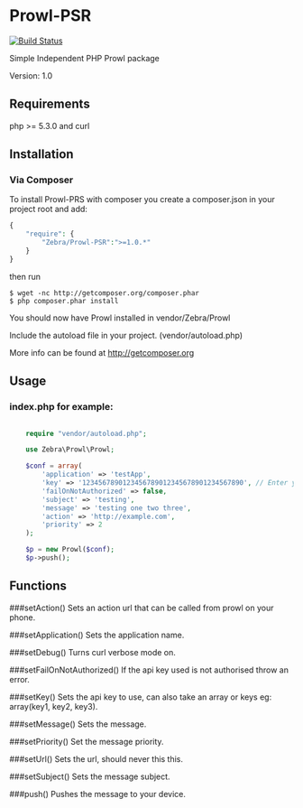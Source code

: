 Prowl-PSR
=========

[![Build Status](https://secure.travis-ci.org/egersdorfer/Prowl-PSR.png)](http://travis-ci.org/egersdorfer/Prowl-PSR)

Simple Independent PHP Prowl package

Version: 1.0

Requirements
------------

php >= 5.3.0 and curl

Installation
------------

### Via Composer

To install Prowl-PRS with composer you create a composer.json in your project root and add:

```php
{
    "require": {
        "Zebra/Prowl-PSR":">=1.0.*"
    }
}
```

then run

```
$ wget -nc http://getcomposer.org/composer.phar
$ php composer.phar install
```

You should now have Prowl installed in vendor/Zebra/Prowl

Include the autoload file in your project. (vendor/autoload.php)

More info can be found at http://getcomposer.org

Usage
------------

### index.php for example:

```php

	require "vendor/autoload.php";

	use Zebra\Prowl\Prowl;

	$conf = array(
		'application' => 'testApp',
		'key' => '1234567890123456789012345678901234567890', // Enter your key from prowlApp here.
		'failOnNotAuthorized' => false,
		'subject' => 'testing',
		'message' => 'testing one two three',
		'action' => 'http://example.com',
		'priority' => 2
	);

	$p = new Prowl($conf);
	$p->push();

```

Functions
---------
###setAction()
Sets an action url that can be called from prowl on your phone.

###setApplication()
Sets the application name.

###setDebug()
Turns curl verbose mode on.

###setFailOnNotAuthorized()
If the api key used is not authorised throw an error.

###setKey()
Sets the api key to use, can also take an array or keys eg: array(key1, key2, key3).

###setMessage()
Sets the message.

###setPriority()
Set the message priority.

###setUrl()
Sets the url, should never this this.

###setSubject()
Sets the message subject.

###push()
Pushes the message to your device.
